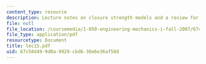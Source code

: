 ```yaml
---
content_type: resource
description: Lecture notes on closure strength models and a review for a quiz.
file: null
file_location: /coursemedia/1-050-engineering-mechanics-i-fall-2007/67c58d499d0a9929cbd638e6e36af58d_lec15.pdf
file_type: application/pdf
resourcetype: Document
title: lec15.pdf
uid: 67c58d49-9d0a-9929-cbd6-38e6e36af58d
---
```

